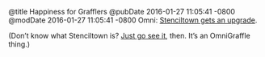 @title Happiness for Grafflers
@pubDate 2016-01-27 11:05:41 -0800
@modDate 2016-01-27 11:05:41 -0800
Omni: <a href="https://www.omnigroup.com/blog/stenciltown-gets-an-upgrade">Stenciltown gets an upgrade</a>.

(Don’t know what Stenciltown is? <a href="https://stenciltown.omnigroup.com/">Just go see it</a>, then. It’s an OmniGraffle thing.)

